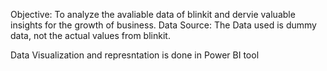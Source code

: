 Objective: To analyze the avaliable data of blinkit and dervie valuable insights for the growth of business.
Data Source: The Data used is dummy data, not the actual values from blinkit.

Data Visualization and represntation is done in Power BI tool
